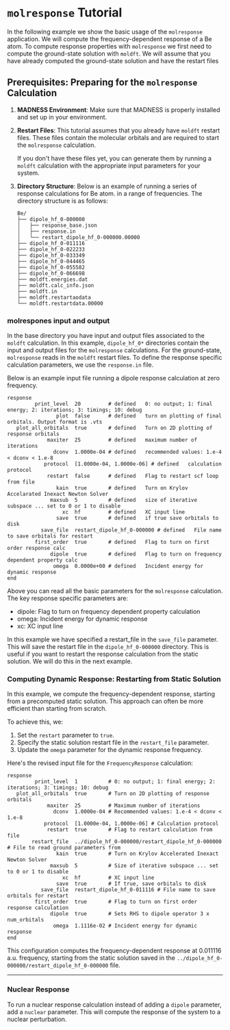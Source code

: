 
# `molresponse` Tutorial

In the following example we show the basic usage of the `molresponse` application.
We will compute the frequency-dependent response of a Be atom.  To compute response 
properties with `molresponse` we first need to compute the ground-state solution with `moldft`.
We will assume that you have already computed the ground-state solution and have the restart files

## Prerequisites: Preparing for the `molresponse` Calculation

1. **MADNESS Environment**: Make sure that MADNESS is properly installed and set up in your environment.

2. **Restart Files**: This tutorial assumes that you already have `moldft` restart files. These files contain the molecular orbitals and are required to start the `molresponse` calculation.

    If you don't have these files yet, you can generate them by running a `moldft` calculation with the appropriate input parameters for your system.

3. **Directory Structure**:  Below is an example of running a series of response calculations for Be atom.
in a range of frequencies.  The directory structure is as follows:

    ```makrkdown
    Be/
    ├── dipole_hf_0-000000
    │   ├── response_base.json
    │   ├── response.in
    │   └── restart_dipole_hf_0-000000.00000
    ├── dipole_hf_0-011116
    ├── dipole_hf_0-022233
    ├── dipole_hf_0-033349
    ├── dipole_hf_0-044465
    ├── dipole_hf_0-055582
    ├── dipole_hf_0-066698
    ├── moldft.energies.dat
    ├── moldft.calc_info.json
    ├── moldft.in
    ├── moldft.restartaodata
    └── moldft.restartdata.00000
    ```

### molrespones input and output

In the base directory you have input and output files associated to the `moldft` calculation.
In this example, `dipole_hf_0*` directories contain the input and output files for the `molresponse` calculations.
For the ground-state, `molresponse` reads in the `moldft` restart files.
To define the response specific calculation parameters, we use the `response.in` file.

Below is an example input file running a dipole response calculation
at zero frequency.

```input
response
         print_level  20         # defined   0: no output; 1: final energy; 2: iterations; 3: timings; 10: debug
                plot  false      # defined   turn on plotting of final orbitals. Output format is .vts
   plot_all_orbitals  true       # defined   Turn on 2D plotting of response orbitals
             maxiter  25         # defined   maximum number of iterations
               dconv  1.0000e-04 # defined   recommended values: 1.e-4 < dconv < 1.e-8
            protocol  [1.0000e-04, 1.0000e-06] # defined   calculation protocol
             restart  false      # defined   Flag to restart scf loop from file
                kain  true       # defined   Turn on Krylov Accelarated Inexact Newton Solver
              maxsub  5          # defined   size of iterative subspace ... set to 0 or 1 to disable
                  xc  hf         # defined   XC input line
                save  true       # defined   if true save orbitals to disk
           save_file  restart_dipole_hf_0-000000 # defined   File name to save orbitals for restart
         first_order  true       # defined   Flag to turn on first order response calc
              dipole  true       # defined   Flag to turn on frequency dependent property calc
               omega  0.0000e+00 # defined   Incident energy for dynamic response
end
```
Above you can read all the basic parameters for the `molresponse` calculation.
The key response specific parameters are:

- dipole: Flag to turn on frequency dependent property calculation
- omega: Incident energy for dynamic response
- xc: XC input line

In this example we have specified a restart_file in the `save_file` parameter.  This will save the restart file in the `dipole_hf_0-000000` directory.  This is useful if you want to restart the response calculation from the static solution.  We will do this in the next example.



### Computing Dynamic Response: Restarting from Static Solution

In this example, we compute the frequency-dependent response, starting from a precomputed static solution. This approach can often be more efficient than starting from scratch.

To achieve this, we:

1. Set the `restart` parameter to `true`.
2. Specify the static solution restart file in the `restart_file` parameter.
3. Update the `omega` parameter for the dynamic response frequency.

Here's the revised input file for the `FrequencyResponse` calculation:

```input
response
         print_level  1          # 0: no output; 1: final energy; 2: iterations; 3: timings; 10: debug
   plot_all_orbitals  true       # Turn on 2D plotting of response orbitals
             maxiter  25         # Maximum number of iterations
               dconv  1.0000e-04 # Recommended values: 1.e-4 < dconv < 1.e-8
            protocol  [1.0000e-04, 1.0000e-06] # Calculation protocol
             restart  true       # Flag to restart calculation from file
        restart_file  ../dipole_hf_0-000000/restart_dipole_hf_0-000000 # File to read ground parameters from
                kain  true       # Turn on Krylov Accelerated Inexact Newton Solver
              maxsub  5          # Size of iterative subspace ... set to 0 or 1 to disable
                  xc  hf         # XC input line
                save  true       # If true, save orbitals to disk
           save_file  restart_dipole_hf_0-011116 # File name to save orbitals for restart
         first_order  true       # Flag to turn on first order response calculation
              dipole  true       # Sets RHS to dipole operator 3 x num_orbitals
               omega  1.1116e-02 # Incident energy for dynamic response
end
```

This configuration computes the frequency-dependent response at 0.011116 a.u. frequency, starting from the static solution saved in the `../dipole_hf_0-000000/restart_dipole_hf_0-000000` file.


---

### Nuclear Response

To run a nuclear response calculation instead of adding a `dipole` parameter, add a `nuclear` parameter.  This will compute the response of the system to a nuclear perturbation.


